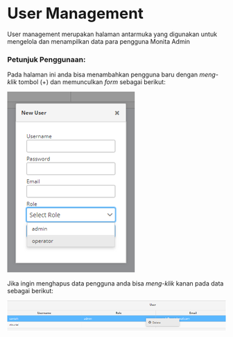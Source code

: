 # <div class="subt" style="font-size:35px;">User Management</div>

User management merupakan halaman antarmuka yang digunakan untuk mengelola dan menampilkan data para pengguna Monita Admin

### <div class="subt">Petunjuk Penggunaan:</div>

Pada halaman ini anda bisa menambahkan pengguna baru dengan _meng-klik_ tombol (+) dan memunculkan _form_ sebagai berikut:

<img src="media/mam5.png" style="align: center;" >

Jika ingin menghapus data pengguna anda bisa _meng-klik_ kanan pada data sebagai berikut:

<img src="media/mam6.png" style="align: center;" >
